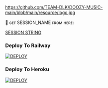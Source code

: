 https://github.com/TEAM-DLK/DOOZY-MUSIC-main/blob/main/resource/logo.jpg

🧪 ɢᴇᴛ SESSION_NAME ꜰʀᴏᴍ ʜᴇʀᴇ:

[SESSION STRING](https://replit.com/@doozylab-lk/Session-String-Generator-SL?v=1)

 

### Deploy To Railway

[![DEPLOY](https://railway.app/button.svg)](https://railway.app/new/template?template=https://github.com/TEAM-DLK/DOOZY-MUSIC&envs=API_ID,API_HASH,BOT_TOKEN,STRING_SESSION,OWNER_USERNAME,SUPPORT_CHANNEL,SUPPORT_GROUP)


### Deploy To Heroku

[![DEPLOY](https://www.herokucdn.com/deploy/button.svg)](https://heroku.com/deploy?template=https://github.com/TEAM-DLK/DOOZY-MUSIC)







